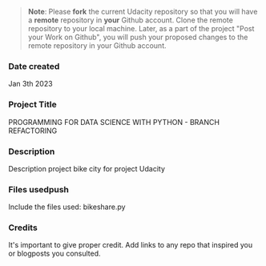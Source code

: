 >**Note**: Please **fork** the current Udacity repository so that you will have a **remote** repository in **your** Github account. Clone the remote repository to your local machine. Later, as a part of the project "Post your Work on Github", you will push your proposed changes to the remote repository in your Github account.

### Date created
Jan 3th 2023

### Project Title
PROGRAMMING FOR DATA SCIENCE WITH PYTHON - BRANCH REFACTORING

### Description
Description project bike city for project Udacity

### Files usedpush
Include the files used: bikeshare.py

### Credits
It's important to give proper credit. Add links to any repo that inspired you or blogposts you consulted.

